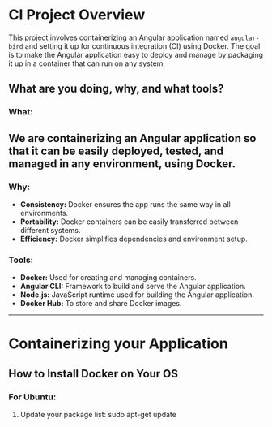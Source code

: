 # CI Project Overview

This project involves containerizing an Angular application named `angular-bird` and setting it up for continuous integration (CI) using Docker. The goal is to make the Angular application easy to deploy and manage by packaging it up in a container that can run on any system.

## What are you doing, why, and what tools?

### What:
We are containerizing an Angular application so that it can be easily deployed, tested, and managed in any environment, using Docker.
-
### Why:
- **Consistency:** Docker ensures the app runs the same way in all environments.
- **Portability:** Docker containers can be easily transferred between different systems.
- **Efficiency:** Docker simplifies dependencies and environment setup.

### Tools:
- **Docker:** Used for creating and managing containers.
- **Angular CLI:** Framework to build and serve the Angular application.
- **Node.js:** JavaScript runtime used for building the Angular application.
- **Docker Hub:** To store and share Docker images.

---

# Containerizing your Application

## How to Install Docker on Your OS 
### For Ubuntu:

1. Update your package list:
   sudo apt-get update
